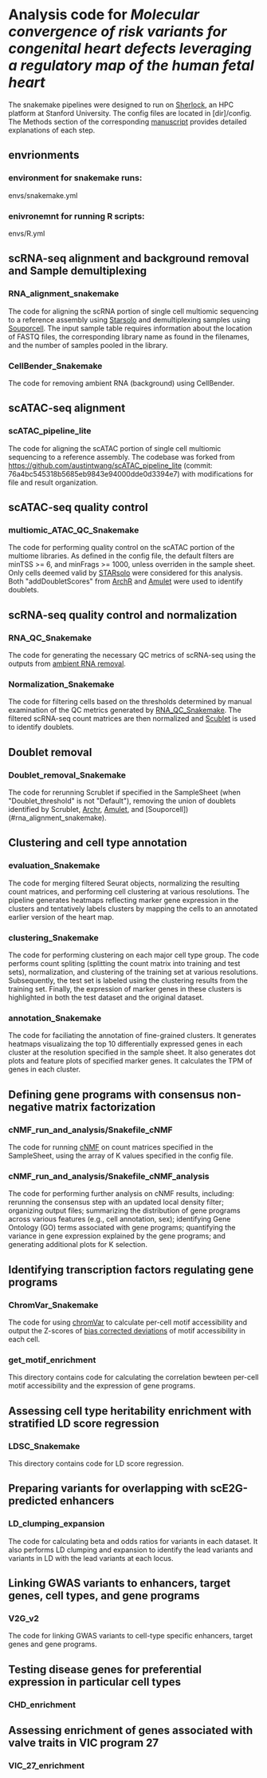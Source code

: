 # Analysis code for *Molecular convergence of risk variants for congenital heart defects leveraging a regulatory map of the human fetal heart*
The snakemake pipelines were designed to run on [Sherlock](https://www.sherlock.stanford.edu), an HPC platform at Stanford University. The config files are located in \[dir\]/config. The Methods section of the corresponding [manuscript](https://www.medrxiv.org/content/10.1101/2024.11.20.24317557v2.full) provides detailed explanations of each step. 
## envrionments
  ### environment for snakemake runs:
  envs/snakemake.yml 
  ### enivronemnt for running R scripts:
  envs/R.yml

## scRNA-seq alignment and background removal and Sample demultiplexing
  ### RNA_alignment_snakemake
  The code for aligning the scRNA portion of single cell multiomic sequencing to a reference assembly using [Starsolo](https://github.com/alexdobin/STAR/blob/master/docs/STARsolo.md) and demultiplexing samples using [Souporcell](https://github.com/wheaton5/souporcell). The input sample table requires information about the location of FASTQ files, the corresponding library name as found in the filenames, and the number of samples pooled in the library.
  ### CellBender_Snakemake 
  The code for removing ambient RNA (background) using CellBender. 
  
## scATAC-seq alignment
  ### scATAC_pipeline_lite
  The code for aligning the scATAC portion of single cell multiomic sequencing to a reference assembly. The codebase was forked from https://github.com/austintwang/scATAC_pipeline_lite (commit: 76a4bc545318b5685eb9843e94000dde0d3394e7) with modifications for file and result organization. 

## scATAC-seq quality control
  ### multiomic_ATAC_QC_Snakemake
  The code for performing quality control on the scATAC portion of the multiome libraries. As defined in the config file, the default filters are minTSS >= 6, and minFrags >= 1000, unless overriden in the sample sheet. Only cells deemed valid by [STARsolo](#rna_alignment_snakemake) were considered for this analysis. Both "addDoubletScores" from [ArchR](https://www.archrproject.com/bookdown/inferring-scatac-seq-doublets-with-archr.html) and [Amulet](https://github.com/UcarLab/AMULET) were used to identify doublets. 

## scRNA-seq quality control and normalization
  ### RNA_QC_Snakemake
  The code for generating the necessary QC metrics of scRNA-seq using the outputs from [ambient RNA removal](#cellbender_snakemake). 
  ### Normalization_Snakemake
  The code for filtering cells based on the thresholds determined by manual examination of the QC metrics generated by [RNA_QC_Snakemake](#rna_qc_snakemake). The filtered scRNA-seq count matrices are then normalized and [Scublet](https://github.com/swolock/scrublet) is used to identify doublets. 
  
## Doublet removal
  ### Doublet_removal_Snakemake
  The code for rerunning Scrublet if specified in the SampleSheet (when "Doublet_threshold" is not "Default"), removing the union of doublets identified by Scrublet, [Archr](#multiomic_atac_qc_Snakemake), [Amulet](#multiomic_atac_qc_Snakemake), and [Souporcell])(#rna_alignment_snakemake). 
## Clustering and cell type annotation
  ### evaluation_Snakemake
  The code for merging filtered Seurat objects, normalizing the resulting count matrices, and performing cell clustering at various resolutions. The pipeline generates heatmaps reflecting marker gene expression in the clusters and tentatively labels clusters by mapping the cells to an annotated earlier version of the heart map. 
  ### clustering_Snakemake
  The code for performing clustering on each major cell type group. The code performs count spliting (splitting the count matrix into training and test sets), normalization, and clustering of the training set at various resolutions. Subsequently, the test set is labeled using the clustering results from the training set. Finally, the expression of marker genes in these clusters is highlighted in both the test dataset and the original dataset. 

  ### annotation_Snakemake
  The code for faciliating the annotation of fine-grained clusters. It generates heatmaps visualizaing the top 10 differentially expressed genes in each cluster at the resolution specified in the sample sheet. It also generates dot plots and feature plots of specified marker genes. It calculates the TPM of genes in each cluster. 

## Defining gene programs with consensus non-negative matrix factorization
  ### cNMF_run_and_analysis/Snakefile_cNMF
  The code for running [cNMF](https://github.com/dylkot/cNMF) on count matrices specified in the SampleSheet, using the array of K values specified in the config file. 
  ### cNMF_run_and_analysis/Snakefile_cNMF_analysis
  The code for performing further analysis on cNMF results, including: rerunning the consensus step with an updated local density filter; organizing output files; summarizing the distribution of gene programs across various features (e.g., cell annotation, sex); identifying Gene Ontology (GO) terms associated with gene programs; quantifying the variance in gene expression explained by the gene programs; and generating additional plots for K selection.

## Identifying transcription factors regulating gene programs 
  ### ChromVar_Snakemake
  The code for using [chromVar](https://github.com/GreenleafLab/chromVAR) to calculate per-cell motif accessibility and output the Z-scores of [bias corrected deviations](https://greenleaflab.github.io/chromVAR/articles/Articles/Deviations.html) of motif accessibility in each cell.
  ### get_motif_enrichment
  This directory contains code for calculating the correlation bewteen per-cell motif accessibility and the expression of gene programs. 

## Assessing cell type heritability enrichment with stratified LD score regression
  ### LDSC_Snakemake 
  This directory contains code for LD score regression.
## Preparing variants for overlapping with scE2G-predicted enhancers
  ### LD_clumping_expansion
  The code for calculating beta and odds ratios for variants in each dataset. It also performs LD clumping and expansion to identify the lead variants and variants in LD with the lead variants at each locus.
## Linking GWAS variants to enhancers, target genes, cell types, and gene programs
  ### V2G_v2
  The code for linking GWAS variants to cell-type specific enhancers, target genes and gene programs. 

## Testing disease genes for preferential expression in particular cell types
  ### CHD_enrichment
  
## Assessing enrichment of genes associated with valve traits in VIC program 27 
  ### VIC_27_enrichment





